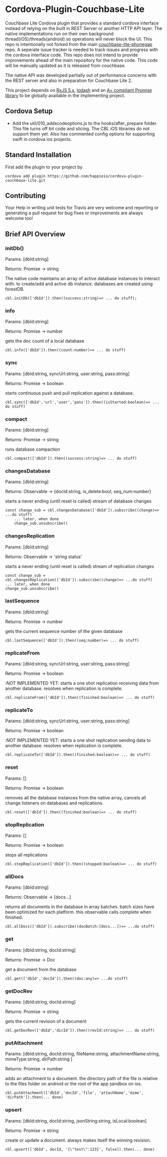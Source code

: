 # Cordova-Plugin-Couchbase-Lite
Couchbase Lite Cordova plugin that provides a standard cordova interface instead of relying on the 
 built in REST Server or another HTTP API layer. The native implementations run on their own
 background thread(iOS)/threads(android) so operations will never block the UI.
 This repo is intentionally not forked from the main
[couchbase-lite-phonegap](https://github.com/couchbaselabs/Couchbase-Lite-PhoneGap-Plugin)
repo. A seperate issue tracker is needed to track issues and progress with the cordova interface
 code. This repo does not intend to provide improvements ahead of the main
 repository for the native code. This code will be manually updated as it is
 released from couchbase.
 
 The native API was developed partially out of performance concerns with the REST server and
 also in preparation for Couchbase Lite 2.


This project depends on
[RxJS 5.x](https://medialize.github.io/URI.js/), [lodash](https://lodash.com/docs) and an
[A+ compliant Promise library](https://github.com/promises-aplus/promises-spec/blob/master/implementations.md)
  to be globally available in the implementing project.

## Cordova Setup
- Add the util/010_addxcodeoptions.js to the hooks/after_prepare folder. This file turns off
bit code and slicing. The CBL iOS libraries do not support them yet. Also has commented config
options for supporting swift in cordova ios projects.

## Standard Installation
First add the plugin to your project by

    cordova add plugin https://github.com/happieio/cordova-plugin-couchbase-lite.git

## Contributing
Your Help in writing unit tests for Travis are very welcome and reporting or generating
a pull request for bug fixes or improvements are always welcome too!


## Brief API Overview
### initDb()
Params: [dbId:string]

Returns: Promise -> string

The native code maintains an array of active database instances to interact with. to create/add
and active db instance. databases are created using forestDB. 

    cbl.initDb(['dbId']).then((success:string)=> ... do stuff);

### info
Params: [dbId:string]

Returns: Promise -> number

gets the doc count of a local database
    
    cbl.info(['dbId']).then((count:number)=> ... do stuff)
    
### sync
Params: [dbId:string, syncUrl:string, user:string, pass:string]

Returns: Promise -> boolean

starts continuous push and pull replication against a database.
    
    cbl.sync(['dbId','url','user','pass']).then((isStarted:boolean)=> ... do stuff)
    
### compact
Params: [dbId:string]

Returns: Promise -> string

runs database compaction
    
    cbl.compact(['dbId']).then((success:string)=> ... do stuff)
    
### changesDatabase
Params: [dbId:string]

Returns: Observable -> {docId:string, is_delete:bool, seq_num:number}

starts a never ending (until reset is called) stream of database changes
    
    const change_sub = cbl.changesDatabase(['dbId']).subscribe((change)=> ...do stuff)
        ... later, when done
        change_sub.unsubscribe()
    
### changesReplication
Params: [dbId:string]

Returns: Observable -> 'string status'

starts a never ending (until reset is called) stream of replication changes
    
    const change_sub = cbl.changesReplication(['dbId']).subscribe((change)=> ...do stuff)
    ... later, when done
    change_sub.unsubscribe()
    
### lastSequence
Params: [dbId:string]

Returns: Promise -> number

gets the current sequence number of the given database
    
    cbl.lastSequence(['dbId']).then((seq:number)=> ... do stuff)
    
### replicateFrom
Params: [dbId:string, syncUrl:string, user:string, pass:string]

Returns: Promise -> boolean

:NOT IMPLEMENTED YET: starts a one shot replication receiving data from another database. 
resolves when replication is complete.
    
    cbl.replicateFrom(['dbId']).then((finished:boolean)=> ... do stuff)
    
### replicateTo
Params: [dbId:string, syncUrl:string, user:string, pass:string]

Returns: Promise -> boolean

:NOT IMPLEMENTED YET: starts a one shot replication sending data to another database. 
resolves when replication is complete.
    
    cbl.replicateTo(['dbId']).then((finished:boolean)=> ... do stuff)
    
### reset
Params: []

Returns: Promise -> boolean

removes all the database instances from the native array, cancels all change listeners 
on databases and replications.
    
    cbl.reset(['dbId']).then((finished:boolean)=> ... do stuff)
    
### stopReplication
Params: []

Returns: Promise -> boolean

stops all replications 
    
    cbl.stopReplication(['dbId']).then((stopped:boolean)=> ... do stuff)
    
### allDocs
Params: [dbId:string]

Returns: Observable -> [docs...]

returns all documents in the database in array batches. batch sizes have been optimized 
for each platform. this observable calls complete when finished.
    
    cbl.allDocs(['dbId']).subscribe((docBatch:[docs...])=> ...do stuff)
    
### get
Params: [dbId:string, docId:string]

Returns: Promise -> Doc

get a document from the database
    
    cbl.get(['dbId','docId']).then((doc:any)=> ...do stuff)
    
### getDocRev
Params: [dbId:string, docId:string]

Returns: Promise -> string

gets the current revision of a document
    
    cbl.getDocRev(['dbId','dicId']).then((revId:string)=> ... do stuff)
    
### putAttachment
Params: [dbId:string, docId:string, fileName:string, attachmentName:string, mimeType:string, dirPath:string ]

Returns: Promise -> number

adds an attachment to a document. the directory path of the file is relative to the 
files folder on android or the root of the app sandbox on ios.
    
    cbl.putAttachment(['dbId','docId','file', 'attachName','mime', 'dirPath']).then(... done)
    
### upsert
Params: [dbId:string, docId:string, jsonString:string, isLocal:boolean]

Returns: Promise -> string

create or update a document. always makes itself the winning revision.
    
    cbl.upsert(['dbId', docId, '{\"test\":123}', false]).then(... done)
    